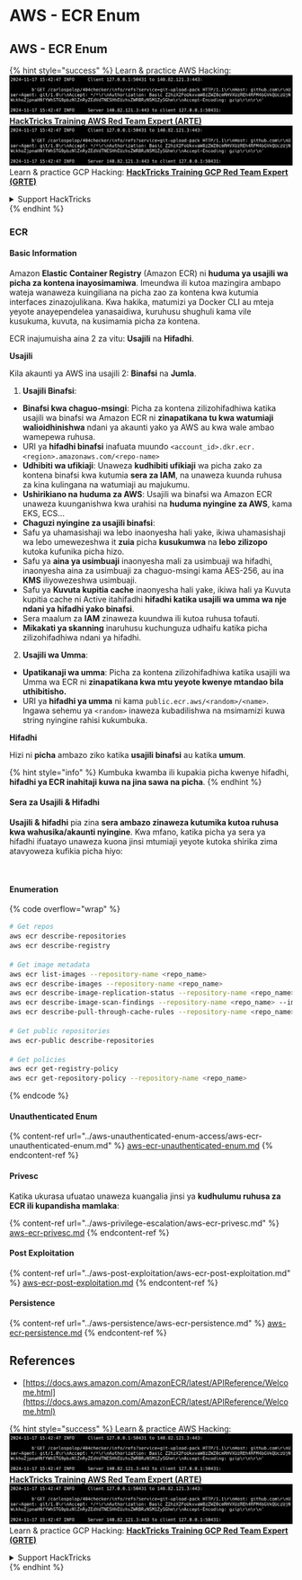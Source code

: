 # AWS - ECR Enum

## AWS - ECR Enum

{% hint style="success" %}
Learn & practice AWS Hacking:<img src="../../../.gitbook/assets/image (1).png" alt="" data-size="line">[**HackTricks Training AWS Red Team Expert (ARTE)**](https://training.hacktricks.xyz/courses/arte)<img src="../../../.gitbook/assets/image (1).png" alt="" data-size="line">\
Learn & practice GCP Hacking: <img src="../../../.gitbook/assets/image (2).png" alt="" data-size="line">[**HackTricks Training GCP Red Team Expert (GRTE)**<img src="../../../.gitbook/assets/image (2).png" alt="" data-size="line">](https://training.hacktricks.xyz/courses/grte)

<details>

<summary>Support HackTricks</summary>

* Check the [**subscription plans**](https://github.com/sponsors/carlospolop)!
* **Join the** 💬 [**Discord group**](https://discord.gg/hRep4RUj7f) or the [**telegram group**](https://t.me/peass) or **follow** us on **Twitter** 🐦 [**@hacktricks\_live**](https://twitter.com/hacktricks\_live)**.**
* **Share hacking tricks by submitting PRs to the** [**HackTricks**](https://github.com/carlospolop/hacktricks) and [**HackTricks Cloud**](https://github.com/carlospolop/hacktricks-cloud) github repos.

</details>
{% endhint %}

### ECR

#### Basic Information

Amazon **Elastic Container Registry** (Amazon ECR) ni **huduma ya usajili wa picha za kontena inayosimamiwa**. Imeundwa ili kutoa mazingira ambapo wateja wanaweza kuingiliana na picha zao za kontena kwa kutumia interfaces zinazojulikana. Kwa hakika, matumizi ya Docker CLI au mteja yeyote anayependelea yanasaidiwa, kuruhusu shughuli kama vile kusukuma, kuvuta, na kusimamia picha za kontena.

ECR inajumuisha aina 2 za vitu: **Usajili** na **Hifadhi**.

**Usajili**

Kila akaunti ya AWS ina usajili 2: **Binafsi** na **Jumla**.

1. **Usajili Binafsi**:

* **Binafsi kwa chaguo-msingi**: Picha za kontena zilizohifadhiwa katika usajili wa binafsi wa Amazon ECR ni **zinapatikana tu kwa watumiaji walioidhinishwa** ndani ya akaunti yako ya AWS au kwa wale ambao wamepewa ruhusa.
* URI ya **hifadhi binafsi** inafuata muundo `<account_id>.dkr.ecr.<region>.amazonaws.com/<repo-name>`
* **Udhibiti wa ufikiaji**: Unaweza **kudhibiti ufikiaji** wa picha zako za kontena binafsi kwa kutumia **sera za IAM**, na unaweza kuunda ruhusa za kina kulingana na watumiaji au majukumu.
* **Ushirikiano na huduma za AWS**: Usajili wa binafsi wa Amazon ECR unaweza kuunganishwa kwa urahisi na **huduma nyingine za AWS**, kama EKS, ECS...
* **Chaguzi nyingine za usajili binafsi**:
* Safu ya uhamasishaji wa lebo inaonyesha hali yake, ikiwa uhamasishaji wa lebo umewezeshwa it **zuia** picha **kusukumwa** na **lebo zilizopo** kutoka kufunika picha hizo.
* Safu ya **aina ya usimbuaji** inaonyesha mali za usimbuaji wa hifadhi, inaonyesha aina za usimbuaji za chaguo-msingi kama AES-256, au ina **KMS** iliyowezeshwa usimbuaji.
* Safu ya **Kuvuta kupitia cache** inaonyesha hali yake, ikiwa hali ya Kuvuta kupitia cache ni Active itahifadhi **hifadhi katika usajili wa umma wa nje ndani ya hifadhi yako binafsi**.
* Sera maalum za **IAM** zinaweza kuundwa ili kutoa ruhusa tofauti.
* **Mikakati ya skanning** inaruhusu kuchunguza udhaifu katika picha zilizohifadhiwa ndani ya hifadhi.

2. **Usajili wa Umma**:

* **Upatikanaji wa umma**: Picha za kontena zilizohifadhiwa katika usajili wa Umma wa ECR ni **zinapatikana kwa mtu yeyote kwenye mtandao bila uthibitisho.**
* URI ya **hifadhi ya umma** ni kama `public.ecr.aws/<random>/<name>`. Ingawa sehemu ya `<random>` inaweza kubadilishwa na msimamizi kuwa string nyingine rahisi kukumbuka.

**Hifadhi**

Hizi ni **picha** ambazo ziko katika **usajili binafsi** au katika **umum**.

{% hint style="info" %}
Kumbuka kwamba ili kupakia picha kwenye hifadhi, **hifadhi ya ECR inahitaji kuwa na jina sawa na picha**.
{% endhint %}

#### Sera za Usajili & Hifadhi

**Usajili & hifadhi** pia zina **sera ambazo zinaweza kutumika kutoa ruhusa kwa wahusika/akaunti nyingine**. Kwa mfano, katika picha ya sera ya hifadhi ifuatayo unaweza kuona jinsi mtumiaji yeyote kutoka shirika zima atavyoweza kufikia picha hiyo:

<figure><img src="../../../.gitbook/assets/image (280).png" alt=""><figcaption></figcaption></figure>

#### Enumeration

{% code overflow="wrap" %}
```bash
# Get repos
aws ecr describe-repositories
aws ecr describe-registry

# Get image metadata
aws ecr list-images --repository-name <repo_name>
aws ecr describe-images --repository-name <repo_name>
aws ecr describe-image-replication-status --repository-name <repo_name> --image-id <image_id>
aws ecr describe-image-scan-findings --repository-name <repo_name> --image-id <image_id>
aws ecr describe-pull-through-cache-rules --repository-name <repo_name> --image-id <image_id>

# Get public repositories
aws ecr-public describe-repositories

# Get policies
aws ecr get-registry-policy
aws ecr get-repository-policy --repository-name <repo_name>
```
{% endcode %}

#### Unauthenticated Enum

{% content-ref url="../aws-unauthenticated-enum-access/aws-ecr-unauthenticated-enum.md" %}
[aws-ecr-unauthenticated-enum.md](../aws-unauthenticated-enum-access/aws-ecr-unauthenticated-enum.md)
{% endcontent-ref %}

#### Privesc

Katika ukurasa ufuatao unaweza kuangalia jinsi ya **kudhulumu ruhusa za ECR ili kupandisha mamlaka**:

{% content-ref url="../aws-privilege-escalation/aws-ecr-privesc.md" %}
[aws-ecr-privesc.md](../aws-privilege-escalation/aws-ecr-privesc.md)
{% endcontent-ref %}

#### Post Exploitation

{% content-ref url="../aws-post-exploitation/aws-ecr-post-exploitation.md" %}
[aws-ecr-post-exploitation.md](../aws-post-exploitation/aws-ecr-post-exploitation.md)
{% endcontent-ref %}

#### Persistence

{% content-ref url="../aws-persistence/aws-ecr-persistence.md" %}
[aws-ecr-persistence.md](../aws-persistence/aws-ecr-persistence.md)
{% endcontent-ref %}

## References

* [https://docs.aws.amazon.com/AmazonECR/latest/APIReference/Welcome.html](https://docs.aws.amazon.com/AmazonECR/latest/APIReference/Welcome.html)

{% hint style="success" %}
Learn & practice AWS Hacking:<img src="../../../.gitbook/assets/image (1).png" alt="" data-size="line">[**HackTricks Training AWS Red Team Expert (ARTE)**](https://training.hacktricks.xyz/courses/arte)<img src="../../../.gitbook/assets/image (1).png" alt="" data-size="line">\
Learn & practice GCP Hacking: <img src="../../../.gitbook/assets/image (2).png" alt="" data-size="line">[**HackTricks Training GCP Red Team Expert (GRTE)**<img src="../../../.gitbook/assets/image (2).png" alt="" data-size="line">](https://training.hacktricks.xyz/courses/grte)

<details>

<summary>Support HackTricks</summary>

* Check the [**subscription plans**](https://github.com/sponsors/carlospolop)!
* **Join the** 💬 [**Discord group**](https://discord.gg/hRep4RUj7f) or the [**telegram group**](https://t.me/peass) or **follow** us on **Twitter** 🐦 [**@hacktricks\_live**](https://twitter.com/hacktricks\_live)**.**
* **Share hacking tricks by submitting PRs to the** [**HackTricks**](https://github.com/carlospolop/hacktricks) and [**HackTricks Cloud**](https://github.com/carlospolop/hacktricks-cloud) github repos.

</details>
{% endhint %}
